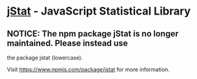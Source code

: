 [jStat](http://www.jstat.org/) - JavaScript Statistical Library
===============================================================

## NOTICE: The npm package jStat is no longer maintained. Please instead use
the package jstat (lowercase).

Visit <https://www.npmjs.com/package/jstat> for more information.
